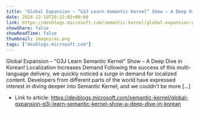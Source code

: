 ```yaml
---
title: "Global Expansion – “G3J Learn Semantic Kernel” Show – A Deep Dive in Korean!"
date: 2024-12-19T20:32:02+00:00
link: https://devblogs.microsoft.com/semantic-kernel/global-expansion-g3j-learn-semantic-kernel-show-a-deep-dive-in-korean
showShare: false
showReadTime: false
thumbnail: images/ai.png
tags: ["devblogs.microsoft.com"]
---
```

Global Expansion – “G3J Learn Semantic Kernel” Show – A Deep Dive in Korean! Localization Increases Demand Following the success of this multi-language delivery, we quickly noticed a surge in demand for localized content. Developers from different parts of the world have expressed interest in diving deeper into Semantic Kernel, and we couldn’t be more […]

- Link to article: https://devblogs.microsoft.com/semantic-kernel/global-expansion-g3j-learn-semantic-kernel-show-a-deep-dive-in-korean